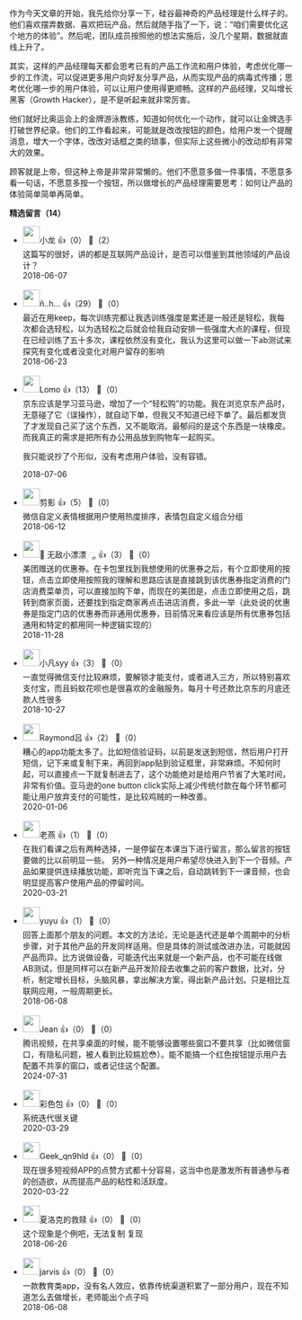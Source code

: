 作为今天文章的开始，我先给你分享一下，硅谷最神奇的产品经理是什么样子的。他们喜欢摆弄数据、喜欢把玩产品，然后就随手指了一下，说：“咱们需要优化这个地方的体验”。然后呢，团队成员按照他的想法实施后，没几个星期，数据就直线上升了。

其实，这样的产品经理每天都会思考已有的产品工作流和用户体验，考虑优化哪一步的工作流，可以促进更多用户向好友分享产品，从而实现产品的病毒式传播；思考优化哪一步的用户体验，可以让用户使用得更顺畅。这样的产品经理，又叫增长黑客（Growth Hacker），是不是听起来就非常厉害。

他们就好比奥运会上的金牌游泳教练，知道如何优化一个动作，就可以让金牌选手打破世界纪录。他们的工作看起来，可能就是改改按钮的颜色，给用户发一个提醒消息，增大一个字体，改改对话框之类的琐事，但实际上这些微小的改动却有非常大的效果。

顾客就是上帝，但这种上帝是非常非常懒的。他们不愿意多做一件事情，不愿意多看一句话，不愿意多按一个按钮，所以做增长的产品经理需要思考：如何让产品的体验简单简单再简单。
<div><strong>精选留言（14）</strong></div><ul>
<li><img src="https://static001.geekbang.org/account/avatar/00/11/00/e4/2ca385ce.jpg" width="30px"><span>小龙</span> 👍（0） 💬（2）<div>这篇写的很好，讲的都是互联网产品设计，是否可以借鉴到其他领域的产品设计？</div>2018-06-07</li><br/><li><img src="https://static001.geekbang.org/account/avatar/00/10/a5/8d/636c72fc.jpg" width="30px"><span>ñ..h...</span> 👍（29） 💬（0）<div>最近在用keep，每次训练完都让我选训练强度是累还是一般还是轻松，我每次都会选轻松，以为选轻松之后就会给我自动安排一些强度大点的课程，但现在已经训练了五十多次，课程依然没有变化，我认为这里可以做一下ab测试来探究有变化或者没变化对用户留存的影响</div>2018-06-23</li><br/><li><img src="https://static001.geekbang.org/account/avatar/00/11/c9/17/bcab8716.jpg" width="30px"><span>Lomo</span> 👍（13） 💬（0）<div>京东应该是学习亚马逊，增加了一个“轻松购”的功能。我在浏览京东产品时，无意碰了它（误操作），就自动下单，但我又不知道已经下单了。最后都发货了才发现自己买了这个东西，又不能取消。最郁闷的是这个东西是一块橡皮。而我真正的需求是把所有办公用品放到购物车一起购买。

我只能说抄了个形似，没有考虑用户体验，没有容错。</div>2018-07-06</li><br/><li><img src="https://static001.geekbang.org/account/avatar/00/11/30/89/bec8601c.jpg" width="30px"><span>剪影</span> 👍（5） 💬（0）<div>微信自定义表情根据用户使用热度排序，表情包自定义组合分组</div>2018-06-12</li><br/><li><img src="https://static001.geekbang.org/account/avatar/00/11/a0/44/a48d3b6b.jpg" width="30px"><span>  无敌小漂漂 ೄ</span> 👍（3） 💬（0）<div>美团赠送的优惠券。在卡包里找到我想使用的优惠券之后，有个立即使用的按钮，点击立即使用按照我的理解和思路应该是直接跳到该优惠券指定消费的门店消费菜单页，可以直接加购下单，而现在的美团是，点击立即使用之后，跳转到商家页面，还要找到指定商家再点击进店消费，多此一举（此处说的优惠券是指定门店的优惠券而非通用优惠券，目前情况来看应该是所有优惠券包括通用和特定的都用同一种逻辑实现的）</div>2018-11-28</li><br/><li><img src="https://static001.geekbang.org/account/avatar/00/0f/98/01/dac6102c.jpg" width="30px"><span>小凡syy</span> 👍（3） 💬（0）<div>一直觉得微信支付比较麻烦，要解锁才能支付，或者进入三方，所以特别喜欢支付宝，而且蚂蚁花呗也是很喜欢的金融服务。每月十号还款比京东的月底还款人性很多</div>2018-10-27</li><br/><li><img src="https://static001.geekbang.org/account/avatar/00/18/22/97/7a1c4031.jpg" width="30px"><span>Raymond吕</span> 👍（2） 💬（0）<div>糟心的app功能太多了。比如短信验证码，以前是发送到短信，然后用户打开短信，记下来或复制下来，再回到app贴到验证框里，非常麻烦。不知何时起，可以直接点一下就复制进去了，这个功能绝对是给用户节省了大笔时间，非常有价值。亚马逊的one button click实际上减少传统付款在每个环节都可能让用户放弃支付的可能性，是比较鸡贼的一种改善。</div>2020-01-06</li><br/><li><img src="https://static001.geekbang.org/account/avatar/00/1d/35/f5/68cef292.jpg" width="30px"><span>老燕</span> 👍（1） 💬（0）<div>在我们看课之后有两种选择，一是停留在本课当下进行留言，那么留言的按钮要做的比以前明显一些。
另外一种情况是用户希望尽快进入到下一个音频。产品如果提供连续播放功能，即听完当下课之后，自动跳转到下一课音频，也会明显提高客户使用产品的停留时间。</div>2020-03-21</li><br/><li><img src="https://static001.geekbang.org/account/avatar/00/11/3b/03/ac42dc95.jpg" width="30px"><span>yuyu</span> 👍（1） 💬（0）<div>回答上面那个朋友的问题。本文的方法论，无论是迭代还是单个周期中的分析步骤，对于其他产品的开发同样适用。但是具体的测试或改进办法，可能就因产品而异。比方说做设备，可能迭代出来就是一个新产品，也不可能在线做AB测试，但是同样可以在新产品开发阶段去收集之前的客户数据，比对，分析，制定增长目标，头脑风暴，拿出解决方案，得出新产品计划。只是相比互联网应用，一般周期更长。</div>2018-06-08</li><br/><li><img src="https://static001.geekbang.org/account/avatar/00/3b/47/a9/1d9ce34f.jpg" width="30px"><span>Jean</span> 👍（0） 💬（0）<div>腾讯视频，在共享桌面的时候，能不能够设置哪些窗口不要共享（比如微信窗口，有隐私问题，被人看到比较尴尬😳）。能不能搞一个红色按钮提示用户去配置不共享的窗口，或者记住这个配置。</div>2024-07-31</li><br/><li><img src="http://thirdwx.qlogo.cn/mmopen/vi_32/Q0j4TwGTfTJzcULpxDJ8Qu3FxF5gvFV4TUvJlLveDBneJPHr0ZYawgZqPIfOGtXsiaCpLKcDTYUfybzF3XCDvRA/132" width="30px"><span>彩色包</span> 👍（0） 💬（0）<div>系统迭代很关键</div>2020-03-29</li><br/><li><img src="https://static001.geekbang.org/account/avatar/00/10/04/fe/6033e1a5.jpg" width="30px"><span>Geek_qn9hld</span> 👍（0） 💬（0）<div>现在很多短视频APP的点赞方式都十分容易，这当中也是激发所有普通参与者的创造欲，从而提高产品的粘性和活跃度。</div>2020-03-22</li><br/><li><img src="https://static001.geekbang.org/account/avatar/00/0f/95/96/0020bd67.jpg" width="30px"><span>夏洛克的救赎</span> 👍（0） 💬（0）<div>这个现象是个例吧，无法复制 复现</div>2018-06-26</li><br/><li><img src="https://static001.geekbang.org/account/avatar/00/10/b3/fd/23d664d8.jpg" width="30px"><span>jarvis</span> 👍（0） 💬（0）<div>一款教育类app，没有名人效应，依靠传统渠道积累了一部分用户，现在不知道怎么去做增长，老师能出个点子吗</div>2018-06-08</li><br/>
</ul>